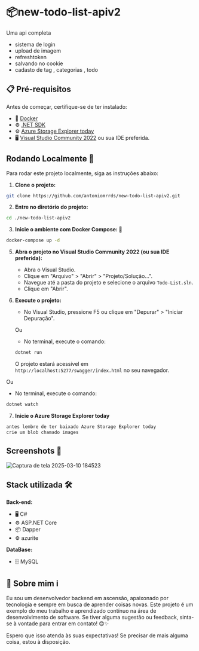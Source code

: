 # 📦new-todo-list-apiv2

Uma api completa
- sistema de login
- upload de imagem
- refreshtoken
- salvando no cookie 
- cadasto de tag , categorias , todo
## 📋 Pré-requisitos
Antes de começar, certifique-se de ter instalado:

- 🐳 [Docker](https://www.docker.com/get-started)
- ⚙️ [.NET SDK](https://dotnet.microsoft.com/download)
- ⚙️ [Azure Storage Explorer today](https://azure.microsoft.com/en-us/products/storage/storage-explorer)
- 🖥️ [Visual Studio Community 2022](https://visualstudio.microsoft.com/vs/community/) ou sua IDE preferida.

  

## Rodando Localmente 🚀

Para rodar este projeto localmente, siga as instruções abaixo:



1. **Clone o projeto:**

```bash
git clone https://github.com/antoniomrrds/new-todo-list-apiv2.git
```

2. **Entre no diretório do projeto:**

```bash
cd ./new-todo-list-apiv2
```

3. **Inicie o ambiente com Docker Compose: 🐳**

```bash
docker-compose up -d 
```

5. **Abra o projeto no Visual Studio Community 2022 (ou sua IDE preferida):**

   - Abra o Visual Studio.
   - Clique em "Arquivo" > "Abrir" > "Projeto/Solução...".
   - Navegue até a pasta do projeto e selecione o arquivo `Todo-List.sln`.
   - Clique em "Abrir".

6. **Execute o projeto:**

   - No Visual Studio, pressione F5 ou clique em "Depurar" > "Iniciar Depuração".

   Ou

   - No terminal, execute o comando:

   ```bash
   dotnet run
   ```
     O projeto estará acessível em `http://localhost:5277/swagger/index.html` no seu navegador.

 Ou

   - No terminal, execute o comando:

   ```bash
   dotnet watch
   ```

7. **Inicie o Azure Storage Explorer today**

```bash
antes lembre de ter baixado Azure Storage Explorer today
crie um blob chamado images
```
 
## Screenshots 📸
![Captura de tela 2025-03-10 184523](https://github.com/user-attachments/assets/dcae9e8f-b0db-486a-842a-c8d42600b438)

## Stack utilizada 🛠️
**Back-end:** 
- 🖥️ C#
- ⚙️ ASP.NET Core
- 📦 Dapper
- ⚙️ azurite

**DataBase:** 
- 🗄️ MySQL


## 🚀 Sobre mim ℹ️
Eu sou um desenvolvedor backend em ascensão, apaixonado por tecnologia e sempre em busca de aprender coisas novas. Este projeto é um exemplo do meu trabalho e aprendizado contínuo na área de desenvolvimento de software. Se tiver alguma sugestão ou feedback, sinta-se à vontade para entrar em contato! 😊✨

Espero que isso atenda às suas expectativas! Se precisar de mais alguma coisa, estou à disposição.
